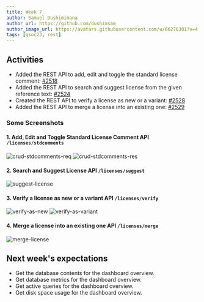 ```yaml
---
title: Week 7
author: Samuel Dushimimana
author_url: https://github.com/dushimsam
author_image_url: https://avatars.githubusercontent.com/u/66276301?v=4
tags: [gsoc23, rest]
---
```


<!--
SPDX-License-Identifier: CC-BY-SA-4.0

SPDX-FileCopyrightText: 2023 Samuel Dushimimana <dushsam100@gmail.com>
-->

## Activities

* Added the REST API to add, edit and toggle the standard license comment: [#2518](https://github.com/fossology/fossology/pull/2518)
* Added the REST API to search and suggest license from the given reference text: [#2524](https://github.com/fossology/fossology/pull/2524)
* Created the REST API to verify a license as new or a variant: [#2528](https://github.com/fossology/fossology/pull/2528)
* Added the REST API to merge a license into an existing one: [#2529](https://github.com/fossology/fossology/pull/2529)

### Some Screenshots

#### 1. Add, Edit and Toggle Standard License Comment API `/licenses/stdcomments`

![crud-stdcomments-req](/img/reactUI/api/License/crud_stdcomments_req.png)
![crud-stdcomments-res](/img/reactUI/api/License/crud_stdcomments_res.png)

#### 2. Search and Suggest License API `/licenses/suggest`

![suggest-license](/img/reactUI/api/License/suggest_license.png)

#### 3. Verify a license as new or a variant API `/licenses/verify`

![verify-as-new](/img/reactUI/api/License/verify_as_new.png)
![verify-as-variant](/img/reactUI/api/License/verify_as_variant.png)

#### 4. Merge a license into an existing one API `/licenses/merge`

![merge-license](/img/reactUI/api/License/merge_license.png)


## Next week's expectations

- Get the database contents for the dashboard overview.
- Get database metrics for the dashboard overview.
- Get active queries for the dashboard overview.
- Get disk space usage for the dashboard overview.
